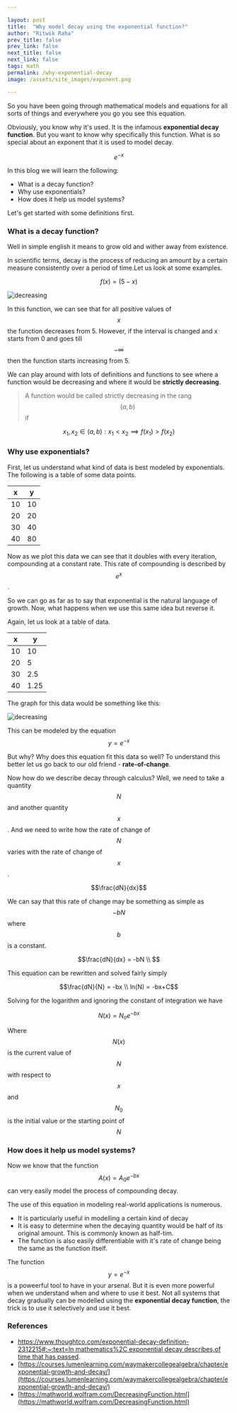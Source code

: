 ```yaml
---

layout: post
title:  "Why model decay using the exponential function?"
author: "Ritwik Raha"
prev_title: false
prev_link: false
next_title: false
next_link: false
tags: math
permalink: /why-exponential-decay
image: /assets/site_images/exponent.png

---
```


So you have been going through mathematical models and equations for all sorts of things and everywhere you go you see this equation.

Obviously, you know why it's used. It is the infamous **exponential decay function**. But you want to know why specifically this function. What is so special about an exponent that it is used to model decay.

$$e^{-x}$$

In this blog we will learn the following:

- What is a decay function?
- Why use exponentials?
- How does it help us model systems?

Let's get started with some definitions first.

### What is a decay function?

Well in simple english it means to grow old and wither away from existence.

In scientific terms, decay is the process of reducing an amount by a certain measure consistently over a period of time.Let us look at some examples.

$$f(x) = (5-x)$$

![decreasing]({{site.url}}/assets/post_images/5post/decreasing-function.gif)

In this function, we can see that for all positive values of $$x$$ the function decreases from 5. However, if the interval is changed and x starts from 0 and goes till $$-\infty$$ then the function starts increasing from 5.

We can play around with lots of definitions and functions to see where a function would be decreasing and where it would be **strictly decreasing**.

> A function would be called strictly decreasing in the rang $$(a,b)$$ if 

$$x_1,x_2 \in (a,b) : x_1 <x_2 \implies f(x_1) > f(x_2)$$

### Why use exponentials?

First, let us understand what kind of data is best modeled by exponentials. The following is a table of some data points.

| x  | y  |
|----|----|
| 10 | 10 |
| 20 | 20 |
| 30 | 40 |
| 40 | 80 |

Now as we plot this data we can see that it doubles with every iteration, compounding at a constant rate. This rate of compounding is described by $$e^x$$.

So we can go as far as to say that exponential is the natural language of growth. Now, what happens when we use this same idea but reverse it. 

Again, let us look at a table of data.

| x  | y    |
|----|------|
| 10 | 10   |
| 20 | 5    |
| 30 | 2.5  |
| 40 | 1.25 |

The graph for this data would be something like this:

![decreasing]({{site.url}}/assets/post_images/5post/exponential-decay.gif)

This can be modeled by the equation $$y= e^{-x}$$

But why? Why does this equation fit this data so well? To understand this better let us go back to our old friend - **rate-of-change**.

Now how do we describe decay through calculus? Well, we need to take a quantity $$N$$ and another quantity $$x$$. And we need to write how the rate of change of $$N$$ varies with the rate of change of $$x$$.

$$\frac{dN}{dx}$$

We can say that this rate of change may be something as simple as $$-bN$$ where $$b$$ is a constant.

$$\frac{dN}{dx} = -bN \\
$$

This equation can be rewritten and solved fairly simply

$$\frac{dN}{N} = -bx \\ 
ln(N) = -bx+C$$

Solving for the logarithm and ignoring the constant of integration we have

$$N(x) = N_oe^{-bx}$$

Where $$N(x)$$ is the current value of $$N$$ with respect to $$x$$ and $$N_0$$ is the initial value or the starting point of $$N$$

### How does it help us model systems?

Now we know that the function $$A(x) = A_0e^{-bx}$$ can very easily model the process of compounding decay. 

The use of this equation in modeling real-world applications is numerous.

- It is particularly useful in modelling a certain kind of decay
- It is easy to determine when the decaying quantity would be half of its original amount. This is commonly known as half-tim.
- The function is also easily differentiable with it's rate of change being the same as the function itself.

The function $$y= e^{-x}$$ is a poweerful tool to have in your arsenal. But it is even more powerful when we understand when and where to use it best. Not all systems that decay gradually can be modelled using the **exponential decay function**, the trick is to use it selectively and use it best. 

### References

- [https://www.thoughtco.com/exponential-decay-definition-2312215#:~:text=In mathematics%2C exponential decay describes,of time that has passed](https://www.thoughtco.com/exponential-decay-definition-2312215#:~:text=In%20mathematics%2C%20exponential%20decay%20describes,of%20time%20that%20has%20passed).
- [https://courses.lumenlearning.com/waymakercollegealgebra/chapter/exponential-growth-and-decay/](https://courses.lumenlearning.com/waymakercollegealgebra/chapter/exponential-growth-and-decay/)
- [https://mathworld.wolfram.com/DecreasingFunction.html](https://mathworld.wolfram.com/DecreasingFunction.html)